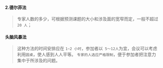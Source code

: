 #### 2.德尔菲法 
>   专家人数的多少，可根据预测课题的大小和涉及面的宽窄而定，一般不超过` 20 人`；

#### 头脑风暴法
>   这种方法的时间安排应在 `1~2 小时`，参加者以` 5〜12人`为宜，会议可以考虑利用`圆桌`，使人感到人人平等。
`专家的人选应严格限制`，便于参加者把注意力集中于所涉及的问题。



